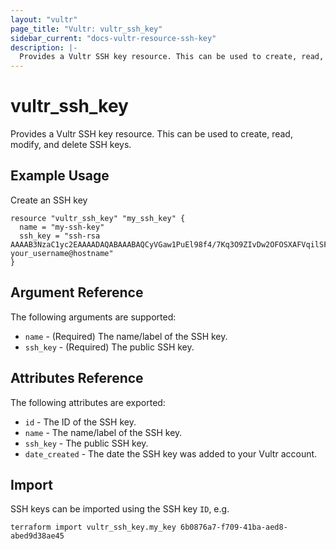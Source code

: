 ```yaml
---
layout: "vultr"
page_title: "Vultr: vultr_ssh_key"
sidebar_current: "docs-vultr-resource-ssh-key"
description: |-
  Provides a Vultr SSH key resource. This can be used to create, read, modify, and delete SSH keys.
---
```


# vultr_ssh_key

Provides a Vultr SSH key resource. This can be used to create, read, modify, and delete SSH keys.

## Example Usage

Create an SSH key

```hcl
resource "vultr_ssh_key" "my_ssh_key" {
  name = "my-ssh-key"
  ssh_key = "ssh-rsa AAAAB3NzaC1yc2EAAAADAQABAAABAQCyVGaw1PuEl98f4/7Kq3O9ZIvDw2OFOSXAFVqilSFNkHlefm1iMtPeqsIBp2t9cbGUf55xNDULz/bD/4BCV43yZ5lh0cUYuXALg9NI29ui7PEGReXjSpNwUD6ceN/78YOK41KAcecq+SS0bJ4b4amKZIJG3JWmDKljtv1dmSBCrTmEAQaOorxqGGBYmZS7NQumRe4lav5r6wOs8OACMANE1ejkeZsGFzJFNqvr5DuHdDL5FAudW23me3BDmrM9ifUzzjl1Jwku3bnRaCcjaxH8oTumt1a00mWci/1qUlaVFft085yvVq7KZbF2OPPbl+erDW91+EZ2FgEi+v1/CSJ5 your_username@hostname"
}
```

## Argument Reference

The following arguments are supported:

* `name` - (Required) The name/label of the SSH key.
* `ssh_key` - (Required) The public SSH key.

## Attributes Reference

The following attributes are exported:

* `id` - The ID of the SSH key.
* `name` - The name/label of the SSH key.
* `ssh_key` - The public SSH key.
* `date_created` - The date the SSH key was added to your Vultr account.

## Import

SSH keys can be imported using the SSH key `ID`, e.g.

```
terraform import vultr_ssh_key.my_key 6b0876a7-f709-41ba-aed8-abed9d38ae45
```